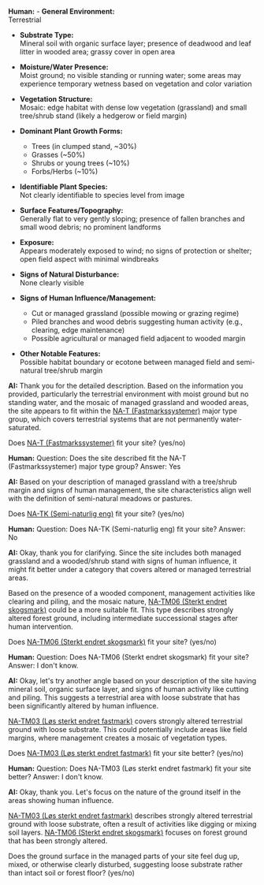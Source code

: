 **Human:** - **General Environment:**  
  Terrestrial  

- **Substrate Type:**  
  Mineral soil with organic surface layer; presence of deadwood and leaf litter in wooded area; grassy cover in open area  

- **Moisture/Water Presence:**  
  Moist ground; no visible standing or running water; some areas may experience temporary wetness based on vegetation and color variation  

- **Vegetation Structure:**  
  Mosaic: edge habitat with dense low vegetation (grassland) and small tree/shrub stand (likely a hedgerow or field margin)  

- **Dominant Plant Growth Forms:**  
  - Trees (in clumped stand, ~30%)  
  - Grasses (~50%)  
  - Shrubs or young trees (~10%)  
  - Forbs/Herbs (~10%)  

- **Identifiable Plant Species:**  
  Not clearly identifiable to species level from image  

- **Surface Features/Topography:**  
  Generally flat to very gently sloping; presence of fallen branches and small wood debris; no prominent landforms  

- **Exposure:**  
  Appears moderately exposed to wind; no signs of protection or shelter; open field aspect with minimal windbreaks  

- **Signs of Natural Disturbance:**  
  None clearly visible  

- **Signs of Human Influence/Management:**  
  - Cut or managed grassland (possible mowing or grazing regime)  
  - Piled branches and wood debris suggesting human activity (e.g., clearing, edge maintenance)  
  - Possible agricultural or managed field adjacent to wooded margin  

- **Other Notable Features:**  
  Possible habitat boundary or ecotone between managed field and semi-natural tree/shrub margin

**AI:** Thank you for the detailed description. Based on the information you provided, particularly the terrestrial environment with moist ground but no standing water, and the mosaic of managed grassland and wooded areas, the site appears to fit within the [NA-T (Fastmarkssystemer)](https://naturinorge.artsdatabanken.no/Naturtype/NIN-3.0-T-C-PE-NA-MB-NA-T) major type group, which covers terrestrial systems that are not permanently water-saturated.

Does [NA-T (Fastmarkssystemer)](https://naturinorge.artsdatabanken.no/Naturtype/NIN-3.0-T-C-PE-NA-MB-NA-T) fit your site? (yes/no)

**Human:** Question: Does the site described fit the NA-T (Fastmarkssystemer) major type group? 
Answer: Yes

**AI:** Based on your description of managed grassland with a tree/shrub margin and signs of human management, the site characteristics align well with the definition of semi-natural meadows or pastures.

Does [NA-TK (Semi-naturlig eng)](https://naturinorge.artsdatabanken.no/NIN-3.0-T-C-PE-NA-MB-A-TK01) fit your site? (yes/no)

**Human:** Question: Does NA-TK (Semi-naturlig eng) fit your site? 
Answer: No

**AI:** Okay, thank you for clarifying. Since the site includes both managed grassland and a wooded/shrub stand with signs of human influence, it might fit better under a category that covers altered or managed terrestrial areas.

Based on the presence of a wooded component, management activities like clearing and piling, and the mosaic nature, [NA-TM06 (Sterkt endret skogsmark)](https://naturinorge.artsdatabanken.no/Naturtype/NIN-3.0-T-C-PE-NA-MB-A-TM06) could be a more suitable fit. This type describes strongly altered forest ground, including intermediate successional stages after human intervention.

Does [NA-TM06 (Sterkt endret skogsmark)](https://naturinorge.artsdatabanken.no/Naturtype/NIN-3.0-T-C-PE-NA-MB-A-TM06) fit your site? (yes/no)

**Human:** Question: Does NA-TM06 (Sterkt endret skogsmark) fit your site? 
Answer: I don't know.

**AI:** Okay, let's try another angle based on your description of the site having mineral soil, organic surface layer, and signs of human activity like cutting and piling. This suggests a terrestrial area with loose substrate that has been significantly altered by human influence.

[NA-TM03 (Løs sterkt endret fastmark)](https://naturinorge.artsdatabanken.no/Naturtype/NIN-3.0-T-C-PE-NA-MB-A-TM03) covers strongly altered terrestrial ground with loose substrate. This could potentially include areas like field margins, where management creates a mosaic of vegetation types.

Does [NA-TM03 (Løs sterkt endret fastmark)](https://naturinorge.artsdatabanken.no/Naturtype/NIN-3.0-T-C-PE-NA-MB-A-TM03) fit your site better? (yes/no)

**Human:** Question: Does NA-TM03 (Løs sterkt endret fastmark) fit your site better? 
Answer: I don't know.

**AI:** Okay, thank you. Let's focus on the nature of the ground itself in the areas showing human influence.

[NA-TM03 (Løs sterkt endret fastmark)](https://naturinorge.artsdatabanken.no/Naturtype/NIN-3.0-T-C-PE-NA-MB-A-TM03) describes strongly altered terrestrial ground with loose substrate, often a result of activities like digging or mixing soil layers. [NA-TM06 (Sterkt endret skogsmark)](https://naturinorge.artsdatabanken.no/Naturtype/NIN-3.0-T-C-PE-NA-MB-A-TM06) focuses on forest ground that has been strongly altered.

Does the ground surface in the managed parts of your site feel dug up, mixed, or otherwise clearly disturbed, suggesting loose substrate rather than intact soil or forest floor? (yes/no)